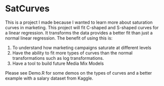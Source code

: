 # SatCurves

This is a project I made because I wanted to learn more about saturation curves in marketing. 
This project will fit C-shaped and S-shaped curves for a linear regression. It transforms the data provides a better fit than just a normal linear regression.
The benefit of using this is:
  1. To understand how marketing campaigns saturate at different levels 
  2. Have the ability to fit more types of curves than the normal transformations such as log transformations.
  3. Have a tool to build future Media Mix Models

Please see Demo.R for some demos on the types of curves and a better example with a salary dataset from Kaggle.
